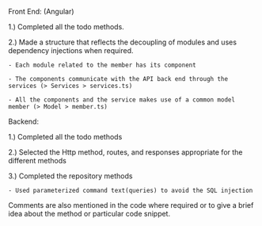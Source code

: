 Front End: (Angular)

1.) Completed all the todo methods.

2.) Made a structure that reflects the decoupling of modules and uses dependency injections when required.

	- Each module related to the member has its component
	
	- The components communicate with the API back end through the services (> Services > services.ts)
	
	- All the components and the service makes use of a common model member (> Model > member.ts)

Backend:

1.) Completed all the todo methods

2.) Selected the Http method, routes, and responses appropriate for the different methods

3.) Completed the repository methods

	- Used parameterized command text(queries) to avoid the SQL injection

Comments are also mentioned in the code where required or to give a brief idea about the method or particular code snippet.
